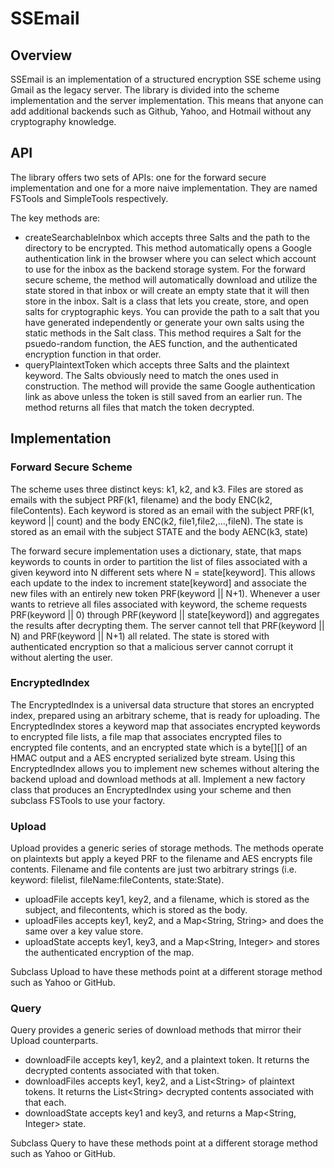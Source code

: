 # SSEmail

## Overview
SSEmail is an implementation of a structured encryption SSE scheme using Gmail as the legacy server. The library is divided 
into the scheme implementation and the server implementation. This means that anyone can add additional backends such as Github, 
Yahoo, and Hotmail without any cryptography knowledge. 

## API
The library offers two sets of APIs: one for the forward secure implementation and one for a more naive implementation. They
are named FSTools and SimpleTools respectively.

The key methods are:
  - createSearchableInbox which accepts three Salts and the path to the directory to be encrypted. 
      This method automatically opens a Google authentication link in the browser where you can select which 
      account to use for the inbox as the backend storage system. For the forward secure scheme, the method
      will automatically download and utilize the state stored in that inbox or will create an empty state
      that it will then store in the inbox.
      Salt is a class that lets you create, store, and open salts for cryptographic keys. You can provide the 
      path to a salt that you have generated independently or generate your own salts using the static methods 
      in the Salt class. This method requires a Salt for the psuedo-random function, the AES function, and
      the authenticated encryption function in that order.
  - queryPlaintextToken which accepts three Salts and the plaintext keyword. 
      The Salts obviously need to match the ones used in construction. The method will provide the same
      Google authentication link as above unless the token is still saved from an earlier run. The method
      returns all files that match the token decrypted. 
      
## Implementation
### Forward Secure Scheme
The scheme uses three distinct keys: k1, k2, and k3.
Files are stored as emails with the subject PRF(k1, filename) and the body ENC(k2, fileContents).
Each keyword is stored as an email with the subject PRF(k1, keyword || count) and the body ENC(k2, file1,file2,...,fileN).
The state is stored as an email with the subject STATE and the body AENC(k3, state)

The forward secure implementation uses a dictionary, state, that maps keywords to counts in order to partition the list 
of files associated with a given keyword into N different sets where N = state[keyword]. This allows each update to the index
to increment state[keyword] and associate the new files with an entirely new token PRF(keyword || N+1). Whenever a user wants 
to retrieve all files associated with keyword, the scheme requests PRF(keyword || 0) through PRF(keyword || state[keyword]) and 
aggregates the results after decrypting them. The server cannot tell that PRF(keyword || N) and PRF(keyword || N+1) all related. The state is stored
with authenticated encryption so that a malicious server cannot corrupt it without alerting the user.

### EncryptedIndex
The EncryptedIndex is a universal data structure that stores an encrypted index, prepared using an arbitrary scheme, that is
ready for uploading. The EncryptedIndex stores a keyword map that associates encrypted keywords to encrypted file lists, a 
file map that associates encrypted files to encrypted file contents, and an encrypted state which is a byte[][] of an HMAC
output and a AES encrypted serialized byte stream. Using this EncryptedIndex allows you to implement new schemes without
altering the backend upload and download methods at all. Implement a new factory class that produces an EncryptedIndex
using your scheme and then subclass FSTools to use your factory.

### Upload
Upload provides a generic series of storage methods. The methods operate on plaintexts but apply a keyed PRF to the
filename and AES encrypts file contents. Filename and file contents are just two arbitrary strings (i.e. keyword:
filelist, fileName:fileContents, state:State).
  - uploadFile accepts key1, key2, and a filename, which is stored as the subject, 
    and filecontents, which is stored as the body.
  - uploadFiles accepts key1, key2, and a Map\<String, String> and does the same over a key value store.
  - uploadState accepts key1, key3, and a Map\<String, Integer> and stores the authenticated encryption of the map.
 
Subclass Upload to have these methods point at a different storage method such as Yahoo or GitHub.

### Query
Query provides a generic series of download methods that mirror their Upload counterparts.
  - downloadFile accepts key1, key2, and a plaintext token. It returns the decrypted contents associated with that token.
  - downloadFiles accepts key1, key2, and a List\<String> of plaintext tokens. It returns the List\<String> decrypted contents
      associated with that each.
  - downloadState accepts key1 and key3, and returns a Map\<String, Integer> state.

Subclass Query to have these methods point at a different storage method such as Yahoo or GitHub.
